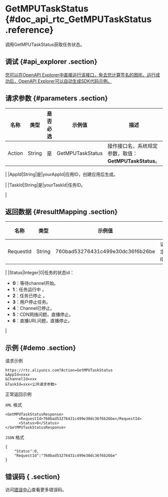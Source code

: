 # GetMPUTaskStatus {#doc_api_rtc_GetMPUTaskStatus .reference}

调用GetMPUTaskStatus获取任务状态。

## 调试 {#api_explorer .section}

[您可以在OpenAPI Explorer中直接运行该接口，免去您计算签名的困扰。运行成功后，OpenAPI Explorer可以自动生成SDK代码示例。](https://api.aliyun.com/#product=rtc&api=GetMPUTaskStatus&type=RPC&version=2018-01-11)

## 请求参数 {#parameters .section}

|名称|类型|是否必选|示例值|描述|
|--|--|----|---|--|
|Action|String|是|GetMPUTaskStatus|操作接口名，系统规定参数，取值：**GetMPUTaskStatus**。

 |
|AppId|String|是|yourAppId|应用ID，创建应用后生成。

 |
|TaskId|String|是|yourTaskId|任务ID。

 |

## 返回数据 {#resultMapping .section}

|名称|类型|示例值|描述|
|--|--|---|--|
|RequestId|String|760bad53276431c499e30dc36f6b26be|请求ID。

 |
|Status|Integer|0|任务的状态id：

 -   **0**：等待channel开始。
-   **1**：任务运行中 。
-   **2**：任务已停止 。
-   **3**：用户停止任务。
-   **4**：Channel已停止。
-   **5**：CDN网络问题，直播停止。
-   **6**：直播URL问题，直播停止。

 |

## 示例 {#demo .section}

请求示例

``` {#request_demo}
https://rtc.aliyuncs.com?Action=GetMPUTaskStatus
&AppId=xxxx
&ChannelId=xxx
&TaskId=xxx<公共请求参数>
```

正常返回示例

`XML` 格式

``` {#xml_return_success_demo}
<GetMPUTaskStatusResponse>
	  <RequestId>760bad53276431c499e30dc36f6b26be</RequestId>
	  <Status>0</Status>
</GetMPUTaskStatusResponse>
```

`JSON` 格式

``` {#json_return_success_demo}
{
	"Status":0,
	"RequestId":"760bad53276431c499e30dc36f6b26be"
}
```

## 错误码 { .section}

访问[错误中心](https://error-center.aliyun.com/status/product/rtc)查看更多错误码。

